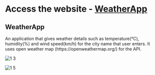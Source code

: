 <h1>Access the website - <a href="https://rachelgupta.github.io/MiniProject1-WeatherApp/">WeatherApp</a></h1>
<h2>WeatherApp</h2>
An application that gives weather details such as temperature(°C), humidity(%) and wind speed(km/h) for the city name that user enters. It uses open weather map (https://openweathermap.org/) for the API.

![1 3](https://github.com/rachelgupta/WeatherApp/assets/83275253/1de04ac3-9417-4749-b09a-53ee893ae8fa)

![1 5](https://github.com/rachelgupta/WeatherApp/assets/83275253/3dd6c3d5-8753-4c73-b322-de4e3a7bbc2b)
